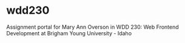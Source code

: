 # wdd230
Assignment portal for Mary Ann Overson in WDD 230: Web Frontend Development at Brigham Young University - Idaho
